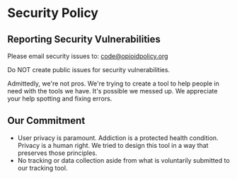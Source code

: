 # Security Policy

## Reporting Security Vulnerabilities
Please email security issues to: code@opioidpolicy.org

Do NOT create public issues for security vulnerabilities. 

Admittedly, we're not pros. We're trying to create a tool to help people in need with the tools we have. It's possible we messed up. We appreciate your help spotting and fixing errors. 

## Our Commitment
- User privacy is paramount. Addiction is a protected health condition. Privacy is a human right. We tried to design this tool in a way that preserves those principles. 
- No tracking or data collection aside from what is voluntarily submitted to our tracking tool.